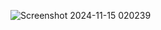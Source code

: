 
![Screenshot 2024-11-15 020239](https://github.com/user-attachments/assets/0cef930c-d72f-4c64-bbc6-8584807079e9)
